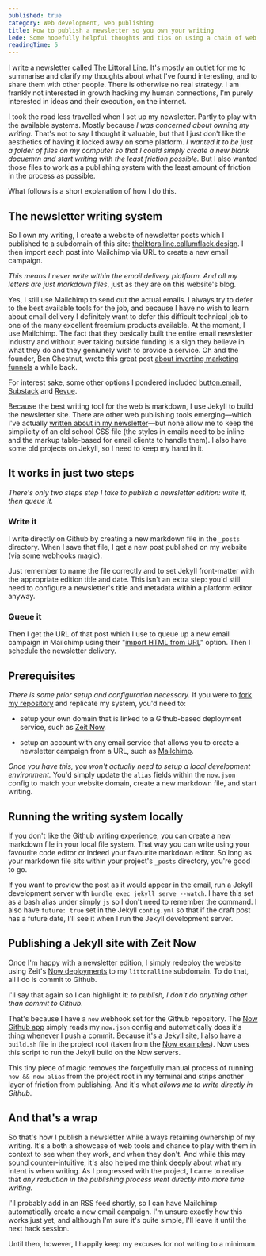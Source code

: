 ```yaml
---
published: true
category: Web development, web publishing
title: How to publish a newsletter so you own your writing
lede: Some hopefully helpful thoughts and tips on using a chain of web tools to streamline newsletter publishing, write in markdown, retain ownership and create a focus on writing without resorting to a product platform lock-in.
readingTime: 5
---
```


 <!-- (that's the crystallised line that clearly defines an idea, found in the littoral zone of one's mind) -->

I write a newsletter called [The Littoral Line](https://callumflack.design/the-littoral-line). It's mostly an outlet for me to summarise and clarify my thoughts about what I've found interesting, and to share them with other people. There is otherwise no real strategy. I am frankly not interested in growth hacking my human connections, I'm purely interested in ideas and their execution, on the internet.

I took the road less travelled when I set up my newsletter. Partly to play with the available systems. Mostly because _I was concerned about owning my writing._ That's not to say I thought it valuable, but that I just don't like the aesthetics of having it locked away on some platform. _I wanted it to be just a folder of files on my computer so that I could simply create a new blank docuemtn and start writing with the least friction possible._ But I also wanted those files to work as a publishing system with the least amount of friction in the process as possible.

What follows is a short explanation of how I do this.

## The newsletter writing system

So I own my writing, I create a website of newsletter posts which I published to a subdomain of this site:  [thelittoralline.callumflack.design](https://thelittoralline.callumflack.design). I then import each post into Mailchimp via URL to create a new email campaign. 

_This means I never write within the email delivery platform. And all my letters are just markdown files_, just as they are on this website's blog.

Yes, I still use Mailchimp to send out the actual emails. I always try to defer to the best available tools for the job, and because I have no wish to learn about email delivery I definitely want to defer this difficult technical job to one of the many excellent freemium products available. At the moment, I use Mailchimp. The fact that they basically built the entire email newsletter industry and without ever taking outside funding is a sign they believe in what they do and they geniunely wish to provide a service. Oh and the founder, Ben Chestnut, wrote this great post [about inverting marketing funnels](https://tinyletter.com/ben/letters/why-i-hate-funnels) a while back.

For interest sake, some other options I pondered included [button.email](https://buttondown.email/), [Substack](https://substack.com/) and [Revue](https://www.getrevue.co/).

Because the best writing tool for the web is markdown, I use Jekyll to build the newsletter site. There are other web publishing tools emerging—which I've actually [written about in my newsletter](https://thelittoralline.callumflack.design/LL10/)—but none allow me to keep the simplicity of an old school CSS file (the styles in emails need to be inline and the markup table-based for email clients to handle them). I also have some old projects on Jekyll, so I need to keep my hand in it.

<!-- This project was a lesson understanding user needs (in this case, mine, which was to reduce writing friction) in reduction -->

<!-- Nor did I want to go to great lengths to convert all the code splitting that Reactive Javascript libraries do back into email-friendly CSS and HTML -->

## It works in just two steps

_There's only two steps step I take to publish a newsletter edition: write it, then queue it._

### Write it

I write directly on Github by creating a new markdown file in the `_posts` directory. When I save that file, I get a new post published on my website (via some webhooks magic).

Just remember to name the file correctly and to set Jekyll front-matter with the appropriate edition title and date. This isn't an extra step: you'd still need to configure a newsletter's title and metadata within a platform editor anyway.

### Queue it

Then I get the URL of that post which I use to queue up a new email campaign in Mailchimp using their "[import HTML from URL](https://mailchimp.com/help/import-html-from-url-to-create-a-campaign/)" option. Then I schedule the newsletter delivery.

## Prerequisites

_There is some prior setup and configuration necessary._ If you were to [fork my repository](https://github.com/callumflack/the-littoral-line) and replicate my system, you'd need to:

* setup your own domain that is linked to a Github-based deployment service, such as [Zeit Now](https://zeit.co/now). 

* setup an account with any email service that allows you to create a newsletter campaign from a URL, such as [Mailchimp](https://mailchimp.com/). 

_Once you have this, you won't actually need to setup a local development environment._ You'd simply update the `alias` fields within the `now.json` config to match your website domain, create a new markdown file, and start writing.

## Running the writing system locally

If you don't like the Github writing experience, you can create a new markdown file in your local file system. That way you can write using your favourite code editor or indeed your favourite markdown editor. So long as your markdown file sits within your project's `_posts` directory, you're good to go.

If you want to preview the post as it would appear in the email, run a Jekyll development server with `bundle exec jekyll serve --watch`. I have this set as a bash alias under simply `js` so I don't need to remember the command. I also have `future: true` set in the Jekyll `config.yml` so that if the draft post has a future date, I'll see it when I run the Jekyll development server.

<!-- Once you're happy with the newsletter post, commit and push it to your Github repo. From here it gets automatically published, no further steps involved. -->

<!-- I use `JEKYLL_ENV=production` in the layout to easily turn on and off settings when using localhost. Mostly so I can navigate aorund the site in localhost and polish up the flow and styles if need be. This is set in the `.env` object within `now.json`, I have no need for an actual `.env` file because I have no API secrets. -->

## Publishing a Jekyll site with Zeit Now

Once I'm happy with a newsletter edition, I simply redeploy the website using Zeit's [Now deployments](https://zeit.co/now) to my `littoralline` subdomain. To do that, all I do is commit to Github.

I'll say that again so I can highlight it: _to publish, I don't do anything other than commit to Github._

That's because I have a `now` webhook set for the Github repository. The [Now Github app](https://zeit.co/github) simply reads my `now.json` config and automatically does it's thing whenever I push a commit. Because it's a Jekyll site, I also have a `build.sh` file in the project root (taken from the [Now examples](https://github.com/zeit/now-examples/blob/master/jekyll/build.sh)). Now uses this script to run the Jekyll build on the Now servers.

This tiny piece of magic removes the forgetfully manual process of running `now && now alias` from the project root in my terminal and strips another layer of friction from publishing. And it's what _allows me to write directly in Github_.

<!-- (and runs any aliases) I can also run `now` in my terminal from the project root.  -->

<!-- If there's a problem, start by updating the rub gems with `bundle update`… I don't use the Ruby gems package system much these days, nor am I that interested in it, so I know only enough to keep it going. -->

<!-- As a redundancy, I can deployment manually without the `now` command by running `JEKYLL_ENV=production jekyll build --future` on my terminal then dragging the resulting `_site` folder to the Now desktop app. But there's no need to waste the time. It's just good to know if some script breaks down, I can still publish it now and fix the build system later. -->

## And that's a wrap

So that's how I publish a newsletter while always retaining ownership of my writing. It's a both a showcase of web tools and chance to play with them in context to see when they work, and when they don't. And while this may sound counter-intuitive, it's also helped me think deeply about what my intent is when writing. As I progressed with the project, I came to realise that _any reduction in the publishing process went directly into more time writing._

I'll probably add in an RSS feed shortly, so I can have Mailchimp automatically create a new email campaign. I'm unsure exactly how this works just yet, and although I'm sure it's quite simple, I'll leave it until the next hack session.

Until then, however, I happily keep my excuses for not writing to a minimum.

